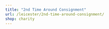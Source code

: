 ```yaml
---
title: "2nd Time Around Consignment"
url: /leicester/2nd-time-around-consignment/
shop: charity
---
```

